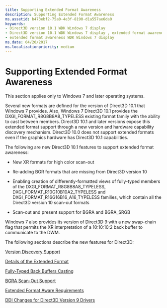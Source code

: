 ```yaml
---
title: Supporting Extended Format Awareness
description: Supporting Extended Format Awareness
ms.assetid: b473ebf2-75a0-4e3f-8190-d1a557ae6da0
keywords:
- Direct3D version 10.1 WDK Windows 7 display
- Direct3D version 10.1 WDK Windows 7 display , extended format awareness
- extended format awareness WDK Windows 7 display
ms.date: 04/20/2017
ms.localizationpriority: medium
---
```


# Supporting Extended Format Awareness


This section applies only to Windows 7 and later operating systems.

Several new formats are defined for the version of Direct3D 10.1 that Windows 7 provides. Also, Windows 7 Direct3D 10.1 provides the DXGI\_FORMAT\_R8G8B8A8\_TYPELESS existing format family with the ability to cast between members. Direct3D 10.1 and later versions expose this extended format support through a new version and hardware capability discovery mechanism. Direct3D 10.0 does not support extended formats even if the graphics hardware has Direct3D 10.1 capabilities.

The following are new Direct3D 10.1 features to support extended format awareness:

-   New XR formats for high color scan-out

-   Re-adding BGR formats that are missing from Direct3D version 10

-   Enabling creation of differently-formatted views of fully-typed members of the DXGI\_FORMAT\_R8G8B8A8\_TYPELESS, DXGI\_FORMAT\_R10G10B10A2\_TYPELESS and DXGI\_FORMAT\_R16G16B16\_A16\_TYPELESS families, which contain all the Direct3D version 10 scan-out formats

-   Scan-out and present support for BGRA and BGRA\_SRGB

Windows 7 also provides its version of Direct3D 9 with a new swap-chain flag that permits the XR interpretation of a 10:10:10:2 back buffer to communicate to the DWM.

The following sections describe the new features for Direct3D:

[Version Discovery Support](version-discovery-support.md)

[Details of the Extended Format](details-of-the-extended-format.md)

[Fully-Typed Back Buffers Casting](fully-typed-back-buffers-casting.md)

[BGRA Scan-Out Support](bgra-scan-out-support.md)

[Extended Format Aware Requirements](extended-format-aware-requirements.md)

[DDI Changes for Direct3D Version 9 Drivers](ddi-changes-for-direct3d-version-9-drivers.md)

 

 





